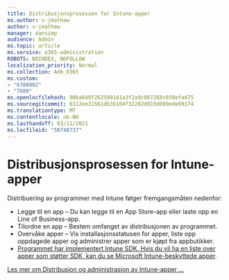 ```yaml
---
title: Distribusjonsprosessen for Intune-apper
ms.author: v-jmathew
author: v-jmathew
manager: dansimp
audience: Admin
ms.topic: article
ms.service: o365-administration
ROBOTS: NOINDEX, NOFOLLOW
localization_priority: Normal
ms.collection: Adm_O365
ms.custom:
- "6700002"
- "7680"
ms.openlocfilehash: 90ba640f262599141a3f2a9c067268c039efad75
ms.sourcegitcommit: 6312ee31561db36104f32282d019d069ede69174
ms.translationtype: MT
ms.contentlocale: nb-NO
ms.lasthandoff: 03/11/2021
ms.locfileid: "50748737"
---
```

# <a name="intune-app-deployment-process"></a>Distribusjonsprosessen for Intune-apper

Distribuering av programmer med Intune følger fremgangsmåten nedenfor:

- Legge til en app – Du kan legge til en App Store-app eller laste opp en Line of Business-app.
- Tilordne en app – Bestem omfanget av distribusjonen av programmet.
- Overvåke apper – Vis installasjonsstatusen for apper, liste opp oppdagede apper og administrer apper som er kjøpt fra appbutikker.
- [Programmet har implementert Intune SDK. Hvis du vil ha en liste over apper som støtter SDK, kan du se Microsoft Intune-beskyttede apper](https://docs.microsoft.com/mem/intune/apps/apps-supported-intune-apps).

[Les mer om Distribusjon og administrasjon av Intune-apper ...](https://docs.microsoft.com/mem/intune/apps/app-management)

